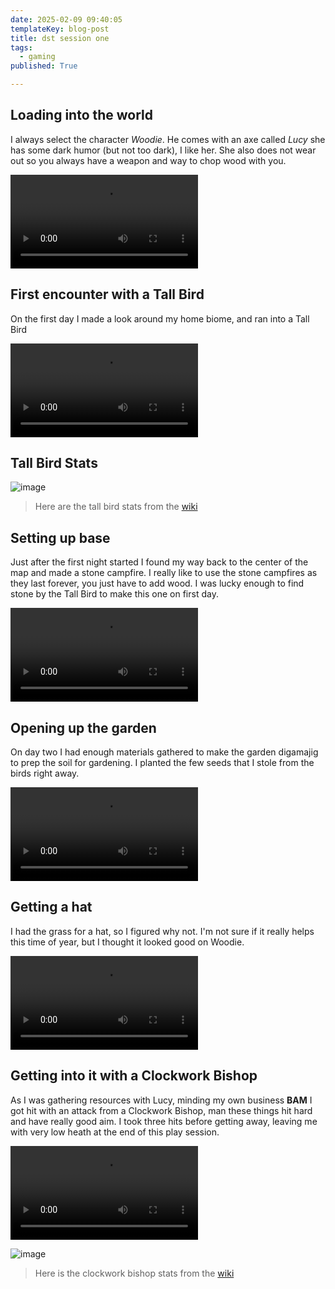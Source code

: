 ```yaml
---
date: 2025-02-09 09:40:05
templateKey: blog-post
title: dst session one
tags:
  - gaming
published: True

---
```



## Loading into the world

I always select the character _Woodie_.  He comes with an axe called _Lucy_ she
has some dark humor (but not too dark), I like her.  She also does not wear out
so you always have a weapon and way to chop wood with you.

![dst-1-1.mp4](https://dropper.wayl.one/api/file/4408f5bd-4f20-4e88-8d0f-599155c5637c.mp4)

## First encounter with a Tall Bird

On the first day I made a look around my home biome, and ran into a Tall Bird

![dst-1-2.mp4](https://dropper.wayl.one/api/file/8bb62b1c-4a0f-4660-9f54-1c4ad04b28cf.mp4)

## Tall Bird Stats

![image](https://dropper.wayl.one/api/file/9d18495d-300b-4719-8bf6-13408ad507f1.webp)

> Here are the tall bird stats from the [wiki](https://dontstarve.fandom.com/wiki/Tallbird)

## Setting up base

Just after the first night started I found my way back to the center of the map
and made a stone campfire.  I really like to use the stone campfires as they
last forever, you just have to add wood.  I was lucky enough to find stone by
the Tall Bird to make this one on first day.

![dst-1-3.mp4](https://dropper.wayl.one/api/file/f6d07c07-1d0a-40c9-9930-36c1e48aa69e.mp4)

## Opening up the garden

On day two I had enough materials gathered to make the garden digamajig to prep
the soil for gardening.  I planted the few seeds that I stole from the birds
right away.

![dst-1-4.mp4](https://dropper.wayl.one/api/file/43e6e5db-4750-4a32-8f53-652fbd7ffaf7.mp4)

## Getting a hat

I had the grass for a hat, so I figured why not.  I'm not sure if  it really
helps this time of year, but I thought it looked good on Woodie.

![dst-1-5.mp4](https://dropper.wayl.one/api/file/813977e6-f954-43e8-882d-82afb66814d6.mp4)

## Getting into it with a Clockwork Bishop

As I was gathering resources with Lucy, minding my own business **BAM** I got
hit with an attack from a Clockwork Bishop, man these things hit hard and have
really good aim.  I took three hits before getting away, leaving me with very
low heath at the end of this play session.

![dst-1-6.mp4](https://dropper.wayl.one/api/file/36f4e4b8-16ee-4183-8de3-c2f96edd36e2.mp4)

![image](https://dropper.wayl.one/api/file/805aadc7-9dff-44ee-8640-8f8ec1d21de8.webp)

> Here is the clockwork bishop stats from the [wiki](https://dontstarve.fandom.com/wiki/Clockwork_Bishop)
